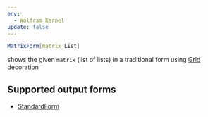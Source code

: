 ```yaml
---
env:
  - Wolfram Kernel
update: false
---
```

```mathematica
MatrixForm[matrix_List]
```
shows the given `matrix` (list of lists) in a traditional form using [Grid](frontend/Reference/Decorations/Grid.md) decoration


## Supported output forms
- [StandardForm](frontend/Reference/Decorations/StandardForm.md)





